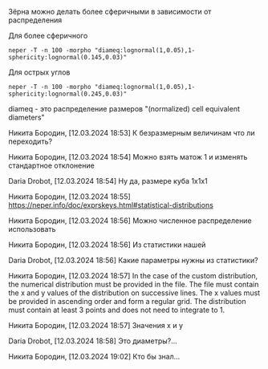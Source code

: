 Зёрна можно делать более сферичными в зависимости от распределения

Для более сферичного 
```shell 
neper -T -n 100 -morpho "diameq:lognormal(1,0.05),1-sphericity:lognormal(0.145,0.03)"
```

Для острых углов 
```shell
neper -T -n 100 -morpho "diameq:lognormal(1,0.05),1-sphericity:lognormal(0.245,0.03)"
```

diameq - это распределение размеров "(normalized) cell equivalent diameters"

Никита Бородин, [12.03.2024 18:53]
К безразмерным величинам что ли переходить?

Никита Бородин, [12.03.2024 18:54]
Можно взять матож 1 и изменять стандартное отклонение

Daria Drobot, [12.03.2024 18:54]
Ну да, размере куба 1х1х1

Никита Бородин, [12.03.2024 18:55]
https://neper.info/doc/exprskeys.html#statistical-distributions

Никита Бородин, [12.03.2024 18:56]
Можно численное распределение использовать

Никита Бородин, [12.03.2024 18:56]
Из статистики нашей

Daria Drobot, [12.03.2024 18:56]
Какие параметры нужны из статистики?

Никита Бородин, [12.03.2024 18:57]
In the case of the custom distribution, the numerical distribution must be provided in the file. The file must contain the x and y values of the distribution on successive lines. The x values must be provided in ascending order and form a regular grid. The distribution must contain at least 3 points and does not need to integrate to 1.

Никита Бородин, [12.03.2024 18:57]
Значения x и y

Daria Drobot, [12.03.2024 18:58]
Это диаметры?...

Никита Бородин, [12.03.2024 19:02]
Кто бы знал...